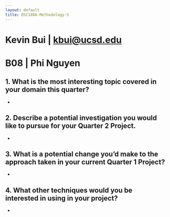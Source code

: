 ```yaml
---
layout: default
title: DSC180A-Methodology-5
---
```


# Kevin Bui | kbui@ucsd.edu
# B08 |  Phi Nguyen

## **1. What is the most interesting topic covered in your domain this quarter?**
- 
## **2. Describe a potential investigation you would like to pursue for your Quarter 2 Project.**
- 
## **3. What is a potential change you’d make to the approach taken in your current Quarter 1 Project?**
- 
## **4. What other techniques would you be interested in using in your project?**
- 